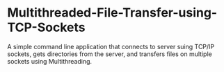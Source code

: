 # Multithreaded-File-Transfer-using-TCP-Sockets
A simple command line application that connects to server suing TCP/IP sockets, gets directories from the server, and transfers files on multiple sockets using Multithreading.
